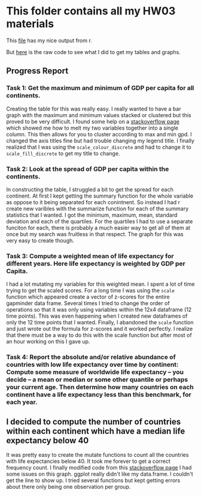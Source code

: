 # This folder contains all my HW03 materials



This [file](https://github.com/Jenncscampbell/STAT545-hw-Campbell-Jennifer/blob/master/hw03/hw3_gapminder_exploration.md) has my nice output from r. 

But [here](https://github.com/Jenncscampbell/STAT545-hw-Campbell-Jennifer/blob/master/hw03/hw3%20gapminder%20exploration.Rmd) is the raw code to see what I did to get my tables and graphs.



## Progress Report

### Task 1: Get the maximum and minimum of GDP per capita for all continents.
Creating the table for this was really easy. I really wanted to have a bar graph with the maximum and minimum values stacked or clustered but this proved to be very difficult. I found some help on a [stackoverflow page](https://stackoverflow.com/questions/10212106/creating-grouped-bar-plot-of-multi-column-data-in-r) which showed me how to melt my two variables together into a single column. This then allows for you to cluster according to max and min gpd. I changed the axis titles fine but had trouble changing my legend title. I finally realized that I was using the `scale_colour_discrete` and had to change it to `scale_fill_discrete` to get my title to change. 

### Task 2: Look at the spread of GDP per capita within the continents.
In constructing the table, I struggled a bit to get the spread for each continent. At first I kept getting the summary function for the whole variable as oppose to it being separated for each conintnent. So instead I had r create new varibles with the summarize function for each of the summary statistics that I wanted. I got the minimum, maximum, mean, standard deviation and each of the quartiles. For the quartiles I had to use a separate funciton for each, there is probably a much easier way to get all of them at once but my search was fruitless in that respect. The graph for this was very easy to create though. 

### Task 3: Compute a weighted mean of life expectancy for different years. Here life expectancy is weighted by GDP per Capita.
I had a lot mutating my variables for this weighted mean. I spent a lot of time trying to get the scaled scores. For a long time I was using the `scale` function which appeared create a vector of z-scores for the entire gapminder data frame. Several times I tried to change the order of operations so that it was only using variables within the 12x4 dataframe (12 time points). This was even happening when I created new dataframes of only the 12 time points that I wanted. Finally, I abandoned the `scale` function and just wrote out the formula for z-scores and it worked perfectly. I realize that there must be a way to do this with the scale function but after most of an hour working on this I gave up. 

### Task 4: Report the absolute and/or relative abundance of countries with low life expectancy over time by continent: Compute some measure of worldwide life expectancy – you decide – a mean or median or some other quantile or perhaps your current age. Then determine how many countries on each continent have a life expectancy less than this benchmark, for each year.

## I decided to compute the number of countries within each continent which have a median life expectancy below 40
It was pretty easy to create the mutate functions to count all the countries with life expectancies below 40. It took me forever to get a correct frequency count. I finally modified code from this [stackoverflow page](https://stackoverflow.com/questions/25293045/count-number-of-rows-in-a-data-frame-in-r-based-on-group) 
I had some issues on this graph. ggplot really didn't like my data.frame. I couldn't get the line to show up. I tried several functions but kept getting errors about there only being one observation per group. 
